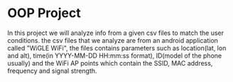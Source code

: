 # OOP Project
In this project we will analyze info from a given csv files to match the user conditions.
the csv files that we analyze are from an android application called "WiGLE WiFi", the files contains parameters such as location(lat, lon and alt), time(in YYYY-MM-DD HH:mm:ss format), ID(model of the phone usually) and the WiFi AP points which contain the SSID, MAC address, frequency and signal strength.

